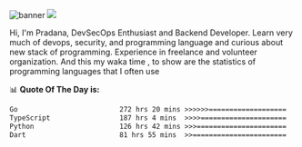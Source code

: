 ![banner](.github/banner-profile.jpeg)
<img src="https://user-images.githubusercontent.com/73097560/115834477-dbab4500-a447-11eb-908a-139a6edaec5c.gif"></p>

Hi, I'm Pradana, DevSecOps Enthusiast and Backend Developer. Learn very much of devops, security, and programming language and curious about new stack of programming. Experience in freelance and volunteer organization. And this my waka time , to show are the statistics of programming languages that I often use

📊 **Quote Of The Day is:**
<!--START_SECTION:waka-->

```txt
Go                         272 hrs 20 mins >>>>>>===================   24.22 %
TypeScript                 187 hrs 4 mins  >>>>=====================   16.64 %
Python                     126 hrs 42 mins >>>======================   11.27 %
Dart                       81 hrs 55 mins  >>=======================   07.29 %
```

<!--END_SECTION:waka-->

